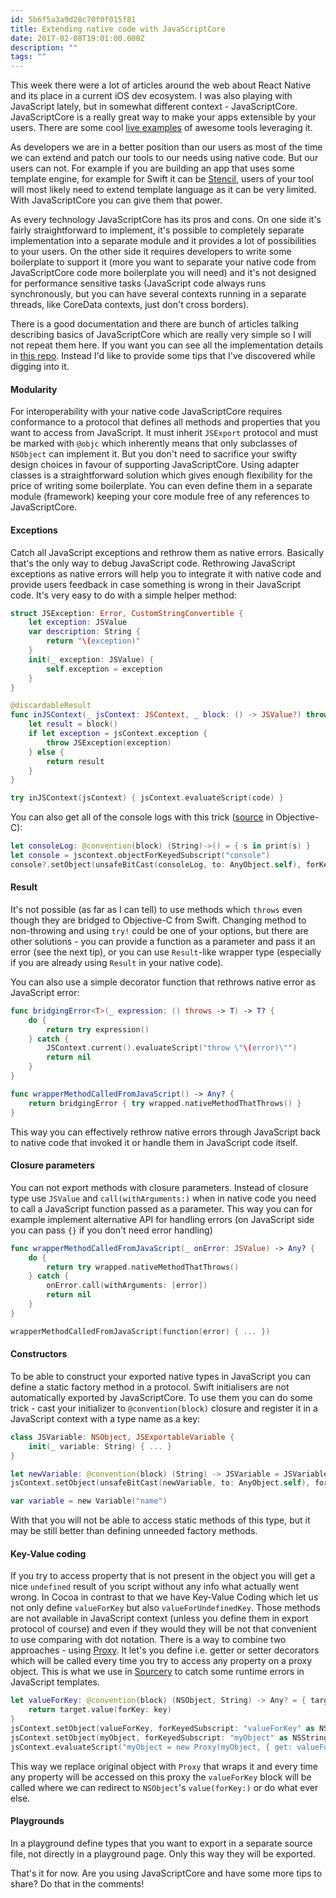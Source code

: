 ```yaml
---
id: 5b6f5a3a9d28c70f0f015f81
title: Extending native code with JavaScriptCore
date: 2017-02-08T19:01:00.000Z
description: ""
tags: ""
---
```


This week there were a lot of articles around the web about React Native and its place in a current iOS dev ecosystem. I was also playing with JavaScript lately, but in somewhat different context - JavaScriptCore. JavaScriptCore is a really great way to make your apps extensible by your users. There are some cool [live examples](https://medium.com/ios-os-x-development/make-your-app-extensible-with-javascript-core-7074061f2b05#.uyvr8jela) of awesome tools leveraging it.

<!-- description -->

As developers we are in a better position than our users as most of the time we can extend and patch our tools to our needs using native code. But our users can not. For example if you are building an app that uses some template engine, for example for Swift it can be [Stencil](https://github.com/kylef/Stencil), users of your tool will most likely need to extend template language as it can be very limited. With JavaScriptCore you can give them that power.

As every technology JavaScriptCore has its pros and cons. On one side it's fairly straightforward to implement, it's possible to completely separate implementation into a separate module and it provides a lot of possibilities to your users. On the other side it requires developers to write some boilerplate to support it (more you want to separate your native code from JavaScriptCore code more boilerplate you will need) and it's not designed for performance sensitive tasks (JavaScript code always runs synchronously, but you can have several contexts running in a separate threads, like CoreData contexts, just don't cross borders).

There is a good documentation and there are bunch of articles talking describing basics of JavaScriptCore which are really very simple so I will not repeat them here. If you want you can see all the implementation details in [this repo](https://github.com/ilyapuchka/StencilJS). Instead I'd like to provide some tips that I've discovered while digging into it.

#### Modularity

For interoperability with your native code JavaScriptCore requires conformance to a protocol that defines all methods and properties that you want to access from JavaScript. It must inherit `JSExport` protocol and must be marked with `@objc` which inherently means that only subclasses of `NSObject` can implement it. But you don't need to sacrifice your swifty design choices in favour of supporting JavaScriptCore. Using adapter classes is a straightforward solution which gives enough flexibility for the price of writing some boilerplate. You can even define them in a separate module (framework) keeping your core module free of any references to JavaScriptCore.

#### Exceptions

Catch all JavaScript exceptions and rethrow them as native errors. Basically that's the only way to debug JavaScript code. Rethrowing JavaScript exceptions as native errors will help you to integrate it with native code and provide users feedback in case something is wrong in their JavaScript code. It's very easy to do with a simple helper method:

```swift
struct JSException: Error, CustomStringConvertible {
    let exception: JSValue
    var description: String {
        return "\(exception)"
    }
    init(_ exception: JSValue) {
        self.exception = exception
    }
}

@discardableResult
func inJSContext(_ jsContext: JSContext, _ block: () -> JSValue?) throws -> JSValue? {
    let result = block()
    if let exception = jsContext.exception {
        throw JSException(exception)
    } else {
        return result
    }
}

try inJSContext(jsContext) { jsContext.evaluateScript(code) }
```

You can also get all of the console logs with this trick ([source](https://medium.com/social-tables-tech/using-javascriptcore-in-a-production-ios-app-f09cfcd91fd6#.hwotyijv3) in Objective-C):

```swift
let consoleLog: @convention(block) (String)->() = { s in print(s) }
let console = jscontext.objectForKeyedSubscript("console")
console?.setObject(unsafeBitCast(consoleLog, to: AnyObject.self), forKeyedSubscript: "log" as NSString)
```

#### Result

It's not possible (as far as I can tell) to use methods which `throws` even though they are bridged to Objective-C from Swift. Changing method to non-throwing and using `try!` could be one of your options, but there are other solutions - you can provide a function as a parameter and pass it an error (see the next tip), or you can use `Result`-like wrapper type (especially if you are already using `Result` in your native code).

You can also use a simple decorator function that rethrows native error as JavaScript error:

```swift
func bridgingError<T>(_ expression: () throws -> T) -> T? {
    do {
        return try expression()
    } catch {
        JSContext.current().evaluateScript("throw \"\(error)\"")
        return nil
    }
}

func wrapperMethodCalledFromJavaScript() -> Any? {
    return bridgingError { try wrapped.nativeMethodThatThrows() }
}
```

This way you can effectively rethrow native errors through JavaScript back to native code that invoked it or handle them in JavaScript code itself.

#### Closure parameters

You can not export methods with closure parameters. Instead of closure type use `JSValue` and `call(withArguments:)` when in native code you need to call a JavaScript function passed as a parameter. This way you can for example implement alternative API for handling errors (on JavaScript side you can pass `{}` if you don't need error handling)

```swift
func wrapperMethodCalledFromJavaScript(_ onError: JSValue) -> Any? {
    do {
        return try wrapped.nativeMethodThatThrows()
    } catch {
        onError.call(withArguments: [error])
        return nil
    }
}

wrapperMethodCalledFromJavaScript(function(error) { ... })
```

#### Constructors

To be able to construct your exported native types in JavaScript you can define a static factory method in a protocol. Swift initialisers are not automatically exported by JavaScriptCore. To use them you can do some trick - cast your initializer to `@convention(block)` closure and register it in a JavaScript context with a type name as a key:

```swift
class JSVariable: NSObject, JSExportableVariable {
    init(_ variable: String) { ... }
}

let newVariable: @convention(block) (String) -> JSVariable = JSVariable.init
jsContext.setObject(unsafeBitCast(newVariable, to: AnyObject.self), forKeyedSubscript: "Variable" as NSString)

var variable = new Variable("name")
```

With that you will not be able to access static methods of this type, but it may be still better than defining unneeded factory methods.

#### Key-Value coding

If you try to access property that is not present in the object you will get a nice `undefined` result of you script without any info what actually went wrong. In Cocoa in contrast to that we have Key-Value Coding which let us not only define `valueForKey` but also `valueForUndefinedKey`. Those methods are not available in JavaScript context (unless you define them in export protocol of course) and even if they would they will be not that convenient to use comparing with dot notation. There is a way to combine two approaches - using [Proxy](https://developer.mozilla.org/en/docs/Web/JavaScript/Reference/Global_Objects/Proxy). It let's you define i.e. getter or setter decorators which will be called every time you try to access any property on a proxy object. This is what we use in [Sourcery](https://github.com/krzysztofzablocki/Sourcery/blob/master/Sourcery/Generating/Template/JavaScript/JavaScriptTemplate.swift#L46) to catch some runtime errors in JavaScript templates.

```swift
let valueForKey: @convention(block) (NSObject, String) -> Any? = { target, key in
    return target.value(forKey: key)
}
jsContext.setObject(valueForKey, forKeyedSubscript: "valueForKey" as NSString)
jsContext.setObject(myObject, forKeyedSubscript: "myObject" as NSString)
jsContext.evaluateScript("myObject = new Proxy(myObject, { get: valueForKey })")
```

This way we replace original object with `Proxy` that wraps it and every time any property will be accessed on this proxy the `valueForKey` block will be called where we can redirect to `NSObject`'s `value(forKey:)` or do what ever else.

#### Playgrounds

In a playground define types that you want to export in a separate source file, not directly in a playground page. Only this way they will be exported.

That's it for now. Are you using JavaScriptCore and have some more tips to share? Do that in the comments!
